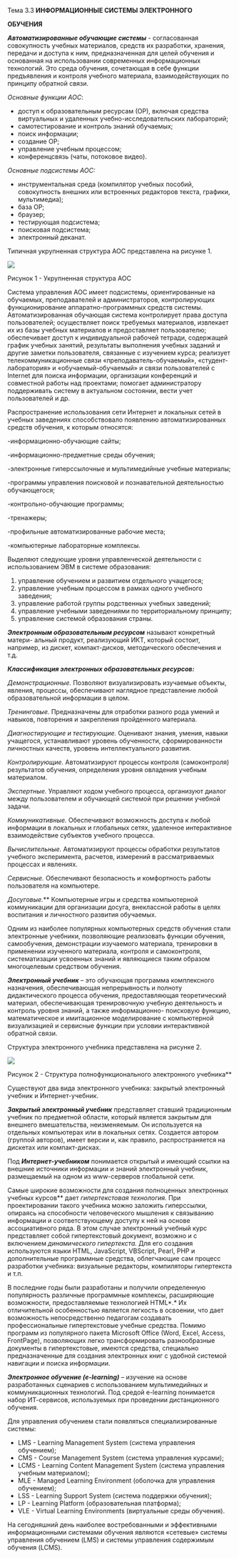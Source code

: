 ﻿Тема 3.3 **ИНФОРМАЦИОННЫЕ СИСТЕМЫ ЭЛЕКТРОННОГО** 

**ОБУЧЕНИЯ** 

***Автоматизированные  обучающие  системы***  -  согласованная  совокупность учебных материалов, средств их разработки, хранения, передачи и доступа к ним, предназначенная для целей обучения и основанная на использовании современных информационных  технологий.  Это  среда  обучения,  сочетающая  в  себе  функции предъявления  и  контроля  учебного  материала,  взаимодействующих  по  принципу обратной связи. 

*Основные функции АОС*: 

- доступ к образовательным ресурсам (ОР), включая средства виртуальных и удаленных учебно-исследовательских лабораторий; 
- самотестирование и контроль знаний обучаемых; 
- поиск информации; 
- создание ОР; 
- управление учебным процессом; 
- конференцсвязь (чаты, потоковое видео). 

*Основные подсистемы АОС:* 

- инструментальная  среда  (компилятор  учебных  пособий,  совокупность внешних или встроенных редакторов текста, графики, мультимедиа); 
- база ОР; 
- браузер; 
- тестирующая подсистема; 
- поисковая подсистема; 
- электронный деканат. 

Типичная укрупненная структура АОС представлена на рисунке 1. 

![](Aspose.Words.53caebd8-52f6-4e20-aa0a-e4398a2a0e89.001.png)

Рисунок 1 - Укрупненная структура АОС 

Система управления АОС имеет подсистемы, ориентированные на обучаемых, преподавателей  и  администраторов,  контролирующих  функционирование аппаратно-программных средств системы. Автоматизированная обучающая система контролирует  права  доступа  пользователей;  осуществляет  поиск  требуемых материалов,  извлекает  их  из  базы  учебных  материалов  и  предоставляет пользователю;  обеспечивает  доступ  к  индивидуальной  рабочей  тетради, содержащей график учебных занятий, результаты выполнения учебных заданий и другие  заметки  пользователя,  связанные  с  изучением  курса;  реализует телекоммуникационные связи «преподаватель-обучаемый», «студент-лаборатория» и «обучаемый-обучаемый» и связи пользователей с Internet для поиска информации, организации  конференций  и  совместной  работы  над  проектами;  помогает администратору  поддерживать  систему  в  актуальном  состоянии,  вести  учет пользователей и др. 

Распространение использования сети Интернет и локальных сетей в учебных заведениях  способствовало  появлению  автоматизированных  средств  обучения,  к которым относятся: 

-информационно-обучающие сайты; 

-информационно-предметные среды обучения; 

-электронные гиперссылочные и мультимедийные учебные материалы; 

-программы  управления  поисковой  и  познавательной  деятельностью обучающегося; 

-контрольно-обучающие программы; 

-тренажеры; 

-профильные автоматизированные рабочие места; 

-компьютерные лабораторные комплексы. 

Выделяют следующие уровни управленческой деятельности с использованием ЭВМ в системе образования: 

1) управление обучением и развитием отдельного учащегося; 
1) управление учебным процессом в рамках одного учебного заведения; 
1) управление работой группы родственных учебных заведений; 
1) управление учебными заведениями по территориальному принципу; 
1) управление системой образования страны. 

***Электронным  образовательным  ресурсом*** называют  конкретный  матери- альный  продукт,  реализующий  ИКТ,  который  состоит,  например,  из  дискет, компакт-дисков, методического обеспечения и т.д.  

***Классификация электронных образовательных ресурсов:*** 

*Демонстрационные.* Позволяют визуализировать изучаемые объекты, явления, процессы,  обеспечивают  наглядное  представление  любой  образовательной информации в целом. 

*Тренинговые.* Предназначены для отработки разного рода умений и навыков, повторения и закрепления пройденного материала. 

*Диагностирующие  и  тестирующие.* Оценивают  знания,  умения,  навыки учащегося,  устанавливают  уровень  обученности,  сформированности  личностных качеств, уровень интеллектуального развития. 

*Контролирующие.* Автоматизируют  процессы  контроля  (самоконтроля) результатов обучения, определения уровня овладения учебным материалом. 

*Экспертные.* Управляют ходом учебного процесса, организуют диалог между пользователем и обучающей системой при решении  учебной задачи. 

*Коммуникативные.* Обеспечивают возможность доступа к любой информации в  локальных  и  глобальных  сетях,  удаленное  интерактивное  взаимодействие субъектов учебного процесса. 

*Вычислительные.* Автоматизируют процессы обработки результатов  учебного эксперимента, расчетов, измерений в рассматриваемых процессах и явлениях. 

*Сервисные.* Обеспечивают безопасность и комфортность работы пользователя на компьютере. 

*Досуговые.*** Компьютерные игры и средства компьютерной коммуникации для организации  досуга,  внеклассной  работы  в  целях  воспитания  и  личностного развития обучаемых. 

Одним  из  наиболее  популярных  компьютерных  средств  обучения  стали электронные  учебники,  позволяющие  реализовать  функции  обучения, самообучения,  демонстрации  изучаемого  материала,  тренировки  в  применении изученного материала, контроля и самоконтроля, систематизации усвоенных знаний и являющиеся таким образом многоцелевым средством обучения. 

***Электронный учебник*** – это обучающая программа комплексного назначения, обеспечивающая  непрерывность  и  полноту  дидактического  процесса  обучения, предоставляющая  теоретический  материал,  обеспечивающая  тренировочную учебную  деятельность  и  контроль  уровня  знаний,  а  также  информационно- поисковую  функцию,  математическое  и  имитационное  моделирование  с компьютерной  визуализацией  и  сервисные  функции  при  условии  интерактивной обратной связи. 

Структура электронного учебника представлена на рисунке 2. 

![](Aspose.Words.53caebd8-52f6-4e20-aa0a-e4398a2a0e89.002.png)

Рисунок 2 - Структура полнофункционального электронного учебника** 

Существуют  два вида электронного учебника: закрытый электронный учебник и Интернет-учебник. 

***Закрытый  электронный  учебник***  представляет  ставший  традиционным учебник  по  предметной  области,  который  является  закрытым  для  внешнего вмешательства, неизменяемым. Он используется на отдельных компьютерах или в локальных  сетях.  Создается  автором  (группой  авторов),  имеет  версии  и,  как правило, распространяется на дискетах или компакт-дисках. 

Под  ***Интернет-учебником***  понимается  открытый  и  имеющий  ссылки  на внешние источники информации и знаний электронный учебник, размещаемый на одном из www-серверов глобальной сети. 

Самые широкие возможности для создания полноценных электронных учебных курсов** дает *гипертекстовая  технология.*   При  проектировании  такого  учебника можно заложить гиперссылки, опираясь на способности человеческого мышления к связыванию  информации  и  соответствующему  доступу  к  ней  на  основе ассоциативного ряда. В этом случае электронный учебный курс представляет собой гипертекстовый  документ,  возможно  и  с  включением *динамического гипертекста.* Для  его  создания  используются  языки  HTML,  JavaScript,  VBScript, Pearl,  PHP  и  дополнительные  программные  средства,  облегчающие  сам  процесс разработки учебника: визуальные редакторы, компиляторы гипертекста и т.п. 

В последние годы были разработаны и получили определенную популярность различные программные комплексы, расширяющие возможности, предоставляемые технологией HTML*.* Их отличительной особенностью является легкость в освоении, что  дает  возможность  непосредственно  педагогам  создавать  профессиональные гипертекстовые  учебные  средства.   Помимо  программ  из  популярного  пакета Microsoft  Office  (Word,  Excel,  Access,  FrontPage),  позволяющих  легко трансформировать разнообразные документы в гипертекстовые, имеются средства, специально предназначенные для создания электронных книг с удобной системой навигации и поиска информации. 

***Электронное  обучение  (e-learning)***  –  изучение  на  основе  разработанных сценариев  с  использованием  мультимедийных  и  коммуникационных  технологий. Под  средой  e-learning  понимается  набор  ИТ-сервисов,  используемых  при проведении дистанционного обучения. 

Для управления обучением стали появляться специализированные системы: 

- LMS - Learning Management System (система управления обучением); 
- CMS - Course Management System (система управления курсами); 
- LCMS - Learning Content Management System (система управления учебным материалом); 
- MLE - Managed Learning Environment (оболочка для управления обучением); 
- LSS - Learning Support System (система поддержки обучения); 
- LP - Learning Platform (образовательная платформа); 
- VLE - Virtual Learning Environments (виртуальные среды обучения).  

На  сегодняшний  день  наиболее  востребованными  и  эффективными информационными системами обучения  являются  «сетевые»  системы  управления обучением (LMS) и системы управления содержимым обучения (LCMS). 
